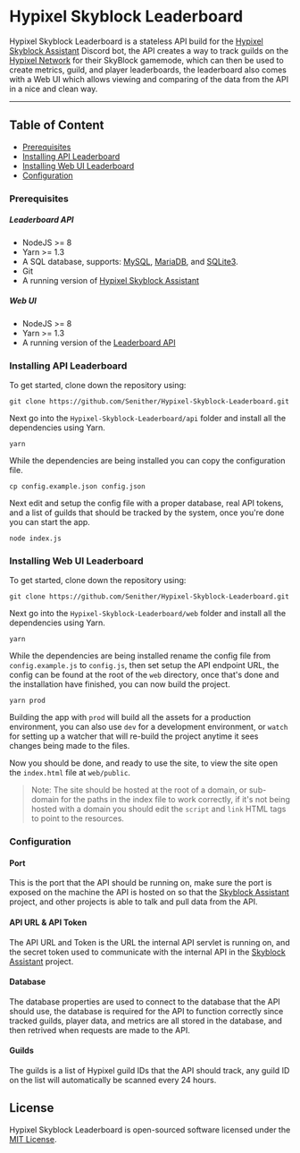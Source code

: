 Hypixel Skyblock Leaderboard
============================

Hypixel Skyblock Leaderboard is a stateless API build for the [Hypixel Skyblock Assistant](https://github.com/Senither/Hypixel-Skyblock-Assistant) Discord bot, the API creates a way to track guilds on the [Hypixel Network](https://hypixel.net/) for their SkyBlock gamemode, which can then be used to create metrics, guild, and player leaderboards, the leaderboard also comes with a Web UI which allows viewing and comparing of the data from the API in a nice and clean way. 

<hr>

## Table of Content

 - [Prerequisites](#prerequisites)
 - [Installing API Leaderboard](#installing-api-leaderboard)
 - [Installing Web UI Leaderboard](#installing-web-ui-leaderboard)
 - [Configuration](#configuration)

### Prerequisites

##### Leaderboard API
 * NodeJS >= 8
 * Yarn >= 1.3
 * A SQL database, supports: [MySQL](https://www.mysql.com/), [MariaDB](https://mariadb.org/), and [SQLite3](https://www.sqlite.org/index.html).
 * Git
 * A running version of [Hypixel Skyblock Assistant](https://github.com/Senither/Hypixel-Skyblock-Assistant)

##### Web UI
 * NodeJS >= 8
 * Yarn >= 1.3
 * A running version of the [Leaderboard API](https://github.com/Senither/Hypixel-Skyblock-Leaderboard/tree/master/api)

### Installing API Leaderboard

To get started, clone down the repository using:

    git clone https://github.com/Senither/Hypixel-Skyblock-Leaderboard.git

Next go into the `Hypixel-Skyblock-Leaderboard/api` folder and install all the dependencies using Yarn.

    yarn

While the dependencies are being installed you can copy the configuration file.

    cp config.example.json config.json

Next edit and setup the config file with a proper database, real API tokens, and a list of guilds that should be tracked by the system, once you're done you can start the app.

    node index.js

### Installing Web UI Leaderboard

To get started, clone down the repository using:

    git clone https://github.com/Senither/Hypixel-Skyblock-Leaderboard.git

Next go into the `Hypixel-Skyblock-Leaderboard/web` folder and install all the dependencies using Yarn.

    yarn

While the dependencies are being installed rename the config file from `config.example.js` to `config.js`, then set setup the API endpoint URL, the config can be found at the root of the `web` directory, once that's done and the installation have finished, you can now build the project.

    yarn prod

Building the app with `prod` will build all the assets for a production environment, you can also use `dev` for a development environment, or `watch` for setting up a watcher that will re-build the project anytime it sees changes being made to the files.

Now you should be done, and ready to use the site, to view the site open the `index.html` file at `web/public`.

> Note: The site should be hosted at the root of a domain, or sub-domain for the paths in the index file to work correctly, if it's not being hosted with a domain you should edit the `script` and `link` HTML tags to point to the resources.

### Configuration

#### Port

This is the port that the API should be running on, make sure the port is exposed on the machine the API is hosted on so that the [Skyblock Assistant](https://github.com/Senither/Hypixel-Skyblock-Assistant) project, and other projects is able to talk and pull data from the API.

#### API URL & API Token

The API URL and Token is the URL the internal API servlet is running on, and the secret token used to communicate with the internal API in the [Skyblock Assistant](https://github.com/Senither/Hypixel-Skyblock-Assistant) project.

#### Database

The database properties are used to connect to the database that the API should use, the database is required for the API to function correctly since tracked guilds, player data, and metrics are all stored in the database, and then retrived when requests are made to the API.

#### Guilds

The guilds is a list of Hypixel guild IDs that the API should track, any guild ID on the list will automatically be scanned every 24 hours.

## License

Hypixel Skyblock Leaderboard is open-sourced software licensed under the [MIT License](https://opensource.org/licenses/MIT).
